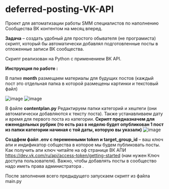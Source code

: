 # deferred-posting-VK-API
Проект для автоматизации работы SMM специалистов по наполнению Сообщества ВК контентом на месяц вперед.

**Задача** – создать удобный для простого обывателя (не програмиста) скрипт, который бы автоматически добавлял подготовленные посты в отложенные записи ВК сообщества.

Скрипт реализован на Python с применением ВК API.

**Инструкция по работе :**

В папке **month** размещаем материалы для будущих постов (каждый пост это отдельная папка в которой размещены картинки и текстовый файл)


![image](https://github.com/user-attachments/assets/c007d75e-3b0e-4ecb-a0a9-54741a135829)
![image](https://github.com/user-attachments/assets/f2b8b0c6-c169-4c8d-b18a-fd0b6e889af0)


В файле **contentplan.py** Редактируем папки категорий и хештеги (они автоматически добавляются к тексту поста). 
Также устанавливаем дату и время для первого поста из категории. **Скрипт предназначем для еженедельных рубрик (то есть раз в неделю будет опубликован 1 пост из папки категории начиная с той даты, которую вы указали)**
![image](https://github.com/user-attachments/assets/8eb44a35-a12e-4d6b-9898-cb2eaffc62e6)


**Создфем файл .env с переменными token и target_group_id** –  ваш ключ апи и индификатор собщества в которое мы будем публиковать посты. 
Как получить апи ключ читайте на оф странице ВК АПИ https://dev.vk.com/ru/api/access-token/getting-started (нам нужен Ключ доступа пользователя). Важно, чтобы добавлять посты в сообщество надо иметь права администратора .

После заполнения всего предыдущего запускаем скрипт из файла main.py
